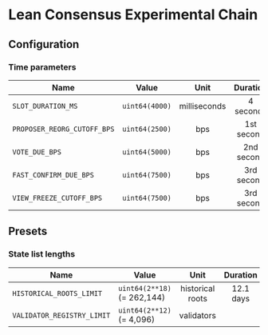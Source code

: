 # Lean Consensus Experimental Chain

## Configuration

### Time parameters

| Name                                  | Value                     |     Unit     |  Duration  |
| ------------------------------------- | ------------------------- | :----------: | :--------: |
| `SLOT_DURATION_MS`                    | `uint64(4000)`            | milliseconds | 4 seconds  |
| `PROPOSER_REORG_CUTOFF_BPS`           | `uint64(2500)`            |      bps     | 1st second |
| `VOTE_DUE_BPS`                        | `uint64(5000)`            |      bps     | 2nd second |
| `FAST_CONFIRM_DUE_BPS`                | `uint64(7500)`            |      bps     | 3rd second |
| `VIEW_FREEZE_CUTOFF_BPS`              | `uint64(7500)`            |      bps     | 3rd second |

## Presets

### State list lengths

| Name                           | Value                                 |       Unit       |   Duration    |
| ------------------------------ | ------------------------------------- | :--------------: | :-----------: |
| `HISTORICAL_ROOTS_LIMIT`       | `uint64(2**18)` (= 262,144)           | historical roots |   12.1 days   |
| `VALIDATOR_REGISTRY_LIMIT`     | `uint64(2**12)` (= 4,096)             |    validators    |               |
